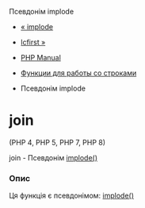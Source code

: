 Псевдонім implode

-   [« implode](function.implode.html)
    
-   [lcfirst »](function.lcfirst.html)
    
-   [PHP Manual](index.html)
    
-   [Функции для работы со строками](ref.strings.html)
    
-   Псевдонім implode
    

# join

(PHP 4, PHP 5, PHP 7, PHP 8)

join - Псевдонім [implode()](function.implode.html)

### Опис

Ця функція є псевдонімом: [implode()](function.implode.html)